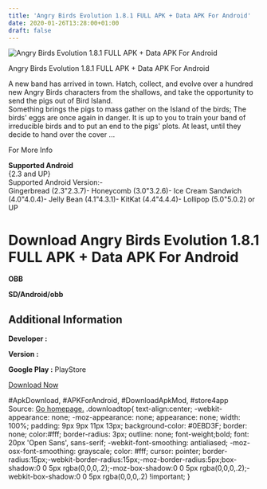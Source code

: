 ```yaml
---
title: 'Angry Birds Evolution 1.8.1 FULL APK + Data APK For Android'
date: 2020-01-26T13:28:00+01:00
draft: false
---
```


![Angry Birds Evolution 1.8.1 FULL APK + Data APK For Android](https://i0.wp.com/apkhome.net/wp-content/uploads/2017/06/Angry-Birds-Evolution-1.8.1.png "Angry Birds Evolution 1.8.1 FULL APK + Data APK For Android")

  

Angry Birds Evolution 1.8.1 FULL APK + Data APK For Android

A new band has arrived in town. Hatch, collect, and evolve over a hundred new Angry Birds characters from the shallows, and take the opportunity to send the pigs out of Bird Island.  
Something brings the pigs to mass gather on the Island of the birds; The birds' eggs are once again in danger. It is up to you to train your band of irreducible birds and to put an end to the pigs' plots. At least, until they decide to hand over the cover ...

For More Info

**Supported Android**  
{2.3 and UP}  
Supported Android Version:-  
Gingerbread (2.3"2.3.7)- Honeycomb (3.0"3.2.6)- Ice Cream Sandwich (4.0"4.0.4)- Jelly Bean (4.1"4.3.1)- KitKat (4.4"4.4.4)- Lollipop (5.0"5.0.2) or UP

Download Angry Birds Evolution 1.8.1 FULL APK + Data APK For Android
====================================================================

**OBB**

**SD/Android/obb**

Additional Information
----------------------

**Developer :**

**Version :**

**Google Play :** PlayStore

  

[Download Now](https://store4app.co/post/angry-birds-evolution-1-8-1-full-apk-data-apk-for-android_1573671578)

  
#ApkDownload, #APKForAndroid, #DownloadApkMod, #store4app  
Source: [Go homepage.](https://store4app.co/post/angry-birds-evolution-1-8-1-full-apk-data-apk-for-android_1573671578) .downloadtop{ text-align:center; -webkit-appearance: none; -moz-appearance: none; appearance: none; width: 100%; padding: 9px 9px 11px 13px; background-color: #0EBD3F; border: none; color:#fff; border-radius: 3px; outline: none; font-weight;bold; font: 20px 'Open Sans', sans-serif; -webkit-font-smoothing: antialiased; -moz-osx-font-smoothing: grayscale; color: #fff; cursor: pointer; border-radius:15px;-webkit-border-radius:15px;-moz-border-radius:5px;box-shadow:0 0 5px rgba(0,0,0,.2);-moz-box-shadow:0 0 5px rgba(0,0,0,.2);-webkit-box-shadow:0 0 5px rgba(0,0,0,.2) !important; }